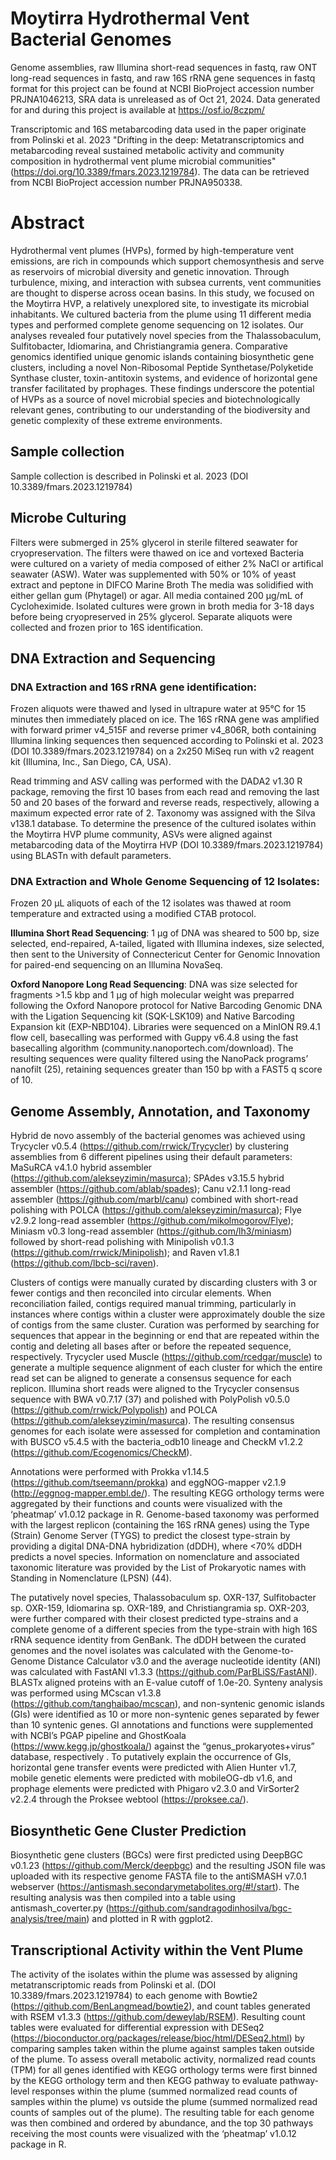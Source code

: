# Moytirra Hydrothermal Vent Bacterial Genomes

Genome assemblies, raw Illumina short-read sequences in fastq, raw ONT long-read sequences in fastq, and raw 16S rRNA gene sequences in fastq format for this project can be found at NCBI BioProject accession number PRJNA1046213, SRA data is unreleased as of Oct 21, 2024. Data generated for and during this project is available at https://osf.io/8czpm/

Transcriptomic and 16S metabarcoding data used in the paper originate from Polinski et al. 2023 "Drifting in the deep: Metatranscriptomics and metabarcoding reveal sustained metabolic activity and community composition in hydrothermal vent plume microbial communities" (https://doi.org/10.3389/fmars.2023.1219784). The data can be retrieved from NCBI BioProject accession number PRJNA950338.

# Abstract
Hydrothermal vent plumes (HVPs), formed by high-temperature vent emissions, are rich in compounds which support chemosynthesis and serve as reservoirs of microbial diversity and genetic innovation. Through turbulence, mixing, and interaction with subsea currents, vent communities are thought to disperse across ocean basins.  In this study, we focused on the Moytirra HVP, a relatively unexplored site, to investigate its microbial inhabitants. We cultured bacteria from the plume using 11 different media types and performed complete genome sequencing on 12 isolates. Our analyses revealed four putatively novel species from the Thalassobaculum, Sulfitobacter, Idiomarina, and Christiangramia genera. Comparative genomics identified unique genomic islands containing biosynthetic gene clusters, including a novel Non-Ribosomal Peptide Synthetase/Polyketide Synthase cluster, toxin-antitoxin systems, and evidence of horizontal gene transfer facilitated by prophages. These findings underscore the potential of HVPs as a source of novel microbial species and biotechnologically relevant genes, contributing to our understanding of the biodiversity and genetic complexity of these extreme environments.

## Sample collection
Sample collection is described in Polinski et al. 2023 (DOI 10.3389/fmars.2023.1219784)

## Microbe Culturing
Filters were submerged in 25% glycerol in sterile filtered seawater for cryopreservation. The filters  were thawed on ice and vortexed 
Bacteria were cultured on a variety of media composed of either 2% NaCl or artifical seawater (ASW).
Water was supplemented with 50% or 10% of yeast extract and peptone in DIFCO Marine Broth
The media was solidified with either gellan gum (Phytagel) or agar.
All media contained 200 µg/mL of Cycloheximide.
Isolated cultures were grown in broth media for 3-18 days before being cryopreserved in 25% glycerol. Separate aliquots were collected and frozen prior to 16S identification.

## DNA Extraction and Sequencing
### DNA Extraction and 16S rRNA gene identification: 
Frozen aliquots were thawed and lysed in ultrapure water at 95°C for 15 minutes then immediately placed on ice. The 16S rRNA gene was amplified with forward primer v4_515F and reverse primer v4_806R, both containing Illumina linking sequences then sequenced according to Polinski et al. 2023 (DOI 10.3389/fmars.2023.1219784) on a 2x250 MiSeq run with v2 reagent kit (Illumina, Inc., San Diego, CA, USA).

Read trimming and ASV calling was performed with the DADA2 v1.30 R package, removing the first 10 bases from each read and removing the last 50 and 20 bases of the forward and reverse reads, respectively, allowing a maximum expected error rate of 2. Taxonomy was assigned with the Silva v138.1 database. To determine the presence of the cultured isolates within the Moytirra HVP plume community, ASVs were aligned against metabarcoding data of the Moytirra HVP (DOI 10.3389/fmars.2023.1219784) using BLASTn with default parameters.

### DNA Extraction and Whole Genome Sequencing of 12 Isolates:
Frozen 20 µL aliquots of each of the 12 isolates was thawed at room temperature and extracted using a modified CTAB protocol.

**Illumina Short Read Sequencing**: 1 µg of DNA was sheared to 500 bp, size selected, end-repaired, A-tailed, ligated with Illumina indexes, size selected, then sent to the University of Connectericut Center for Genomic Innovation for paired-end sequencing on an Illumina NovaSeq.

**Oxford Nanopore Long Read Sequencing**: DNA was size selected for fragments >1.5 kbp and 1 µg of high molecular weight was preparred following the Oxford Nanopore protocol for Native Barcoding Genomic DNA with the Ligation Sequencing kit (SQK-LSK109) and Native Barcoding Expansion kit (EXP-NBD104). Libraries were sequenced on a MinION R9.4.1 flow cell, basecalling was performed with Guppy v6.4.8 using the fast basecalling algorithm (community.nanoportech.com/download). The resulting sequences were quality filtered using the NanoPack programs’ nanofilt (25), retaining sequences greater than 150 bp with a FAST5 q score of 10.

## Genome Assembly, Annotation, and Taxonomy
Hybrid de novo assembly of the bacterial genomes was achieved using Trycycler v0.5.4 (https://github.com/rrwick/Trycycler) by clustering assemblies from 6 different pipelines using their default parameters: MaSuRCA v4.1.0 hybrid assembler (https://github.com/alekseyzimin/masurca); SPAdes v3.15.5 hybrid assembler (https://github.com/ablab/spades); Canu v2.1.1 long-read assembler (https://github.com/marbl/canu) combined with short-read polishing with POLCA (https://github.com/alekseyzimin/masurca); Flye v2.9.2 long-read assembler (https://github.com/mikolmogorov/Flye); Miniasm v0.3 long-read assembler (https://github.com/lh3/miniasm) followed by short-read polishing with Minipolish v0.1.3 (https://github.com/rrwick/Minipolish); and Raven v1.8.1 (https://github.com/lbcb-sci/raven). 

Clusters of contigs were manually curated by discarding clusters with 3 or fewer contigs and then reconciled into circular elements. When reconciliation failed, contigs required manual trimming, particularly in instances where contigs within a cluster were approximately double the size of contigs from the same cluster. Curation was performed by searching for sequences that appear in the beginning or end that are repeated within the contig and deleting all bases after or before the repeated sequence, respectively. Trycycler used Muscle (https://github.com/rcedgar/muscle) to generate a multiple sequence alignment of each cluster for which the entire read set can be aligned to generate a consensus sequence for each replicon. Illumina short reads were aligned to the Trycycler consensus sequence with BWA v0.7.17 (37) and polished with PolyPolish v0.5.0 (https://github.com/rrwick/Polypolish) and POLCA (https://github.com/alekseyzimin/masurca). The resulting consensus genomes for each isolate were assessed for completion and contamination with BUSCO v5.4.5 with the bacteria_odb10 lineage and CheckM v1.2.2 (https://github.com/Ecogenomics/CheckM). 

Annotations were performed with Prokka v1.14.5 (https://github.com/tseemann/prokka) and eggNOG-mapper v2.1.9 (http://eggnog-mapper.embl.de/). The resulting KEGG orthology terms were aggregated by their functions and counts were visualized with the ‘pheatmap’ v1.0.12 package in R. Genome-based taxonomy was performed with the largest replicon (containing the 16S rRNA genes) using the Type (Strain) Genome Server (TYGS) to predict the closest type-strain by providing a digital DNA-DNA hybridization (dDDH), where <70% dDDH predicts a novel species. Information on nomenclature and associated taxonomic literature was provided by the List of Prokaryotic names with Standing in Nomenclature (LPSN) (44). 

The putatively novel species, Thalassobaculum sp. OXR-137, Sulfitobacter sp. OXR-159, Idiomarina sp. OXR-189, and Christiangramia sp. OXR-203, were further compared with their closest predicted type-strains and a complete genome of a different species from the type-strain with high 16S rRNA sequence identity from GenBank.  The dDDH between the curated genomes and the novel isolates was calculated with the Genome-to-Genome Distance Calculator v3.0 and the average nucleotide identity (ANI) was calculated with FastANI v1.3.3 (https://github.com/ParBLiSS/FastANI). BLASTx aligned proteins with an E-value cutoff of 1.0e-20. Synteny analysis was performed using MCscan v1.3.8 (https://github.com/tanghaibao/mcscan), and non-syntenic genomic islands (GIs) were identified as 10 or more non-syntenic genes separated by fewer than 10 syntenic genes. GI annotations and functions were supplemented with NCBI’s PGAP pipeline and GhostKoala (https://www.kegg.jp/ghostkoala/) against the “genus_prokaryotes+virus” database, respectively . To putatively explain the occurrence of GIs, horizontal gene transfer events were predicted with Alien Hunter v1.7, mobile genetic elements were predicted with mobileOG-db v1.6, and prophage elements were predicted with Phigaro v2.3.0 and VirSorter2 v2.2.4 through the Proksee webtool (https://proksee.ca/). 

## Biosynthetic Gene Cluster Prediction
Biosynthetic gene clusters (BGCs) were first predicted using DeepBGC v0.1.23 (https://github.com/Merck/deepbgc) and the resulting JSON file was uploaded with its respective genome FASTA file to the antiSMASH v7.0.1 webserver (https://antismash.secondarymetabolites.org/#!/start). The resulting analysis was then compiled into a table using antismash_coverter.py (https://github.com/sandragodinhosilva/bgc-analysis/tree/main) and plotted in R with ggplot2.

## Transcriptional Activity within the Vent Plume
The activity of the isolates within the plume was assessed by aligning metatranscriptomic reads from Polinski et al. (DOI 10.3389/fmars.2023.1219784) to each genome with Bowtie2 (https://github.com/BenLangmead/bowtie2), and count tables generated with RSEM v1.3.3 (https://github.com/deweylab/RSEM). Resulting count tables were evaluated for differential expression with DESeq2 (https://bioconductor.org/packages/release/bioc/html/DESeq2.html) by comparing samples taken within the plume against samples taken outside of the plume.
To assess overall metabolic activity, normalized read counts (TPM) for all genes identified with KEGG orthology terms were first binned by the KEGG orthology term and then KEGG pathway to evaluate pathway-level responses within the plume (summed normalized read counts of samples within the plume) vs outside the plume (summed normalized read counts of samples out of the plume). The resulting table for each genome was then combined and ordered by abundance, and the top 30 pathways receiving the most counts were visualized with the ‘pheatmap’ v1.0.12 package in R. 

